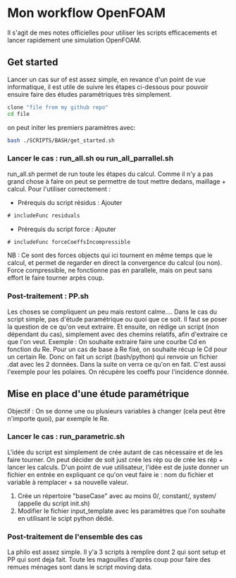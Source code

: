 # Mon workflow OpenFOAM
Il s'agit de mes notes officielles pour utiliser les scripts efficacements et lancer rapidement une simulation OpenFOAM.

## Get started
Lancer un cas sur of est assez simple, en revance d'un point de vue informatique, il est utile de suivre les étapes ci-dessous pour pouvoir ensuire faire des études paramétriques très simplement.
```bash
clone "file from my github repo"
cd file
```

on peut initer les premiers paramètres avec:
```bash
bash ./SCRIPTS/BASH/get_started.sh
```

### Lancer le cas : run_all.sh ou run_all_parrallel.sh
run_all.sh permet de run toute les étapes du calcul. Comme il n'y a pas grand chose à faire on peut se permettre de tout mettre dedans, maillage + calcul.
Pour l'utiliser correctement : 
- Prérequis du script résidus : Ajouter
```txt
# includeFunc residuals
```

- Prérequis du script force : Ajouter
```txt
# includeFunc forceCoeffsIncompressible
```

NB : Ce sont des forces objects qui ici tournent en même temps que le calcul, et permet de regarder en direct la convergence du calcul (ou non). Force compressible, ne fonctionne pas en parallele, mais on peut sans effort le faire tourner arpès coup.

### Post-traitement : PP.sh
Les choses se compliquent un peu mais restont calme....
Dans le cas du script simple, pas d'étude paramétrique ou quoi que ce soit. Il faut se poser la question de ce qu'on veut extraire. 
Et ensuite, on rédige un script (non dépendant du cas), simplement avec des chemins relatifs, afin d'extraire ce que l'on veut.
Exemple : 
    On souhaite extraire faire une courbe Cd en fonction du Re. Pour un cas de base à Re fixé, on souhaite récup le Cd pour un certain Re. Donc on fait un script (bash/python) qui renvoie un fichier .dat avec les 2 données. Dans la suite on verra ce qu'on en fait. C'est aussi l'exemple pour les polaires. On récupère les coeffs pour l'incidence donnée.

## Mise en place d'une étude paramétrique
Objectif : On se donne une ou plusieurs variables à changer (cela peut être n'importe quoi), par exemple le Re.

### Lancer le cas : run_parametric.sh
L'idée du script est simplement de crée autant de cas nécessaire et de les faire tourner. 
On peut décider de soit just crée les rép ou de crée les rép + lancer les calculs.
D'un point de vue utilisateur, l'idée est de juste donner un fichier en entrée en expliquant ce qu'on veut faire ie : 
nom du fichier et variable à remplacer + sa nouvelle valeur. 

1. Crée un répertoire "baseCase" avec au moins 0/, constant/, system/ (appelle du script init.sh)
2. Modifier le fichier input_template avec les paramètres que l'on souhaite en utilisant le scipt python dédié.

### Post-traitement de l'ensemble des cas 
La philo est assez simple. Il y'a 3 scripts à remplire dont 2 qui sont setup et PP qui sont deja fait. Toute les magouilles d'après coup pour faire des remues ménages sont dans le script moving data.





